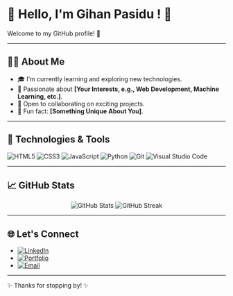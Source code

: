 # 🌟 Hello, I'm Gihan Pasidu ! 🌟

Welcome to my GitHub profile! 🚀

---

## 👨‍💻 About Me
- 🎓 I’m currently learning and exploring new technologies.
- 🌱 Passionate about **[Your Interests, e.g., Web Development, Machine Learning, etc.]**.
- 💼 Open to collaborating on exciting projects.
- 🌟 Fun fact: **[Something Unique About You]**.

---

## 🔧 Technologies & Tools
![HTML5](https://img.shields.io/badge/-HTML5-E34F26?logo=html5&logoColor=white)
![CSS3](https://img.shields.io/badge/-CSS3-1572B6?logo=css3&logoColor=white)
![JavaScript](https://img.shields.io/badge/-JavaScript-F7DF1E?logo=javascript&logoColor=black)
![Python](https://img.shields.io/badge/-Python-3776AB?logo=python&logoColor=white)
![Git](https://img.shields.io/badge/-Git-F05032?logo=git&logoColor=white)
![Visual Studio Code](https://img.shields.io/badge/-VS%20Code-007ACC?logo=visual-studio-code&logoColor=white)

---

## 📈 GitHub Stats
<p align="center">
  <img src="https://github-readme-stats.vercel.app/api?username=GihanPasidu&show_icons=true&theme=radical" alt="GitHub Stats" />
  <img src="https://github-readme-streak-stats.herokuapp.com/?user=GihanPasidu&theme=radical" alt="GitHub Streak" />
</p>

---

## 🌐 Let's Connect
- [![LinkedIn](https://img.shields.io/badge/LinkedIn-%230077B5.svg?logo=linkedin&logoColor=white)](https://linkedin.com/in/yourusername)
- [![Portfolio](https://img.shields.io/badge/-Portfolio-blueviolet?style=flat-square)](https://yourportfolio.com)
- [![Email](https://img.shields.io/badge/-Email-red?style=flat-square&logo=gmail&logoColor=white)](mailto:your-email@example.com)

---

✨ Thanks for stopping by! ✨
